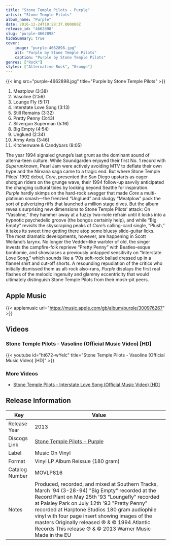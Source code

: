 ```yaml
---
title: "Stone Temple Pilots - Purple"
artist: "Stone Temple Pilots"
album_name: "Purple"
date: 2016-12-24T10:28:37.000000Z
release_id: "4662898"
slug: "purple-4662898"
hideSummary: true
cover:
    image: "purple-4662898.jpg"
    alt: "Purple by Stone Temple Pilots"
    caption: "Purple by Stone Temple Pilots"
genres: ["Rock"]
styles: ["Alternative Rock", "Grunge"]
---
```


{{< img src="purple-4662898.jpg" title="Purple by Stone Temple Pilots" >}}

<!-- section break -->

1. Meatplow (3:38)
2. Vasoline (2:56)
3. Lounge Fly (5:17)
4. Interstate Love Song (3:13)
5. Still Remains (3:32)
6. Pretty Penny (3:43)
7. Silvergun Superman (5:16)
8. Big Empty (4:54)
9. Unglued (2:34)
10. Army Ants (3:46)
11. Kitchenware & Candybars (8:05)

<!-- section break -->


The year 1994 signaled grunge’s last grunt as the dominant sound of alterna-teen culture. While Soundgarden enjoyed their first No. 1 record with <i>Superunknown</i>, Pearl Jam were actively avoiding MTV to deflate their own hype and the Nirvana saga came to a tragic end. But where Stone Temple Pilots’ 1992 debut, <i>Core</i>, presented the San Diego upstarts as eager shotgun riders on the grunge wave, their 1994 follow-up savvily anticipated the changing cultural tides by looking beyond Seattle for inspiration.<br />
<i>Purple</i> hardly skimps on the hard-rock swagger that made <i>Core</i> a multi-platinum smash—the frenzied “Unglued” and sludgy “Meatplow” pack the sort of pulverizing riffs that launched a million stage dives. But the album reveals surprising new dimensions to Stone Temple Pilots’ attack: On “Vasoline,” they hammer away at a fuzzy two-note refrain until it locks into a hypnotic psychedelic groove (the bongos certainly help), and while “Big Empty” revisits the skyscraping peaks of <i>Core</i>’s calling-card single, “Plush,” it takes its sweet time getting there atop some bluesy slide-guitar licks.<br />
The most dramatic developments, however, are happening in Scott Weiland’s larynx. No longer the Vedder-like warbler of old, the singer invests the campfire-folk reprieve “Pretty Penny” with Beatles-esque bonhomie, and showcases a previously untapped sensitivity on “Interstate Love Song,” which sounds like a ‘70s soft-rock ballad dressed up in a flannel shirt and cut-off shorts. A resounding repudiation of the critics who initially dismissed them as alt-rock also-rans, <i>Purple</i> displays the first real flashes of the melodic ingenuity and glammy eccentricity that would ultimately distinguish Stone Temple Pilots from their mosh-pit peers.



## Apple Music
{{< applemusic url="https://music.apple.com/gb/album/purple/300976267" >}}





## Videos
### Stone Temple Pilots - Vasoline (Official Music Video) [HD]
{{< youtube id="ht672-wYelc" title="Stone Temple Pilots - Vasoline (Official Music Video) [HD]" >}}<br>

### More Videos

- [Stone Temple Pilots - Interstate Love Song (Official Music Video) [HD]](https://www.youtube.com/watch?v=yjJL9DGU7Gg)


## Release Information
|  Key           | Value                                                |
| ---------------| ---------------------------------------------------- |
| Release Year   | 2013                                   |
| Discogs Link   | [Stone Temple Pilots - Purple](https://www.discogs.com/release/4662898-Stone-Temple-Pilots-Purple) |
| Label          | Music On Vinyl |
| Format         | Vinyl LP Album Reissue (180 gram) |
| Catalog Number | MOVLP816 |
| Notes | Produced, recorded, and mixed at Southern Tracks, March '94 (3-28-94)   "Big Empty" recorded at the Record Plant on May 25th '93  "Loungefly" recorded at Paisley Park on July 12th '93  "Pretty Penny" recorded at Harptone Studios   180 gram audiophile vinyl with four page insert showing images of the masters   Originally released ℗ & © 1994 Atlantic Records  This release ℗ & © 2013 Warner Music   Made in the EU |